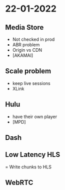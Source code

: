 # 22-01-2022

## Media Store
- Not checked in prod
- ABR problem
- Origin vs CDN
- [AKAMAI]

## Scale problem
- keep live sessions
- XLink

## Hulu
- have their own player
- [MPD] 

## Dash

## Low Latency HLS
= Write chunks to HLS

## WebRTC


